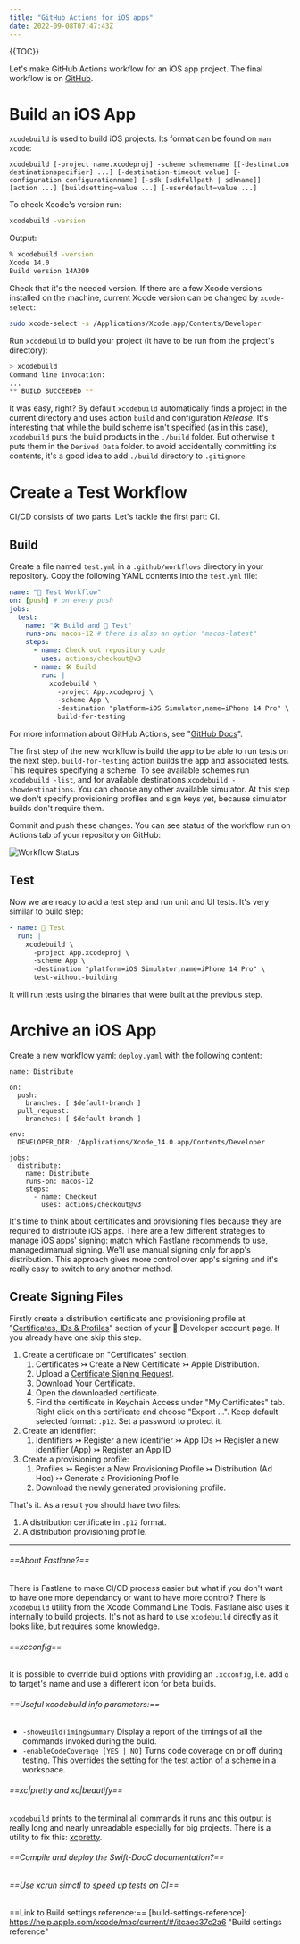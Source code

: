 ```yaml
---
title: "GitHub Actions for iOS apps"
date: 2022-09-08T07:47:43Z
---
```


{{TOC}}

Let's make GitHub Actions workflow for an iOS app project. The final workflow is on [GitHub][final-project].

# Build an iOS App

`xcodebuild` is used to build iOS projects. Its format can be found on `man xcode`:

```
xcodebuild [-project name.xcodeproj] -scheme schemename [[-destination destinationspecifier] ...] [-destination-timeout value] [-configuration configurationname] [-sdk [sdkfullpath | sdkname]] [action ...] [buildsetting=value ...] [-userdefault=value ...]
```

To check Xcode's version run:

```zsh
xcodebuild -version
```

Output:

```zsh
% xcodebuild -version
Xcode 14.0
Build version 14A309
```

Check that it's the needed version. If there are a few Xcode versions installed on the machine, current Xcode version can be changed by `xcode-select`:

```zsh
sudo xcode-select -s /Applications/Xcode.app/Contents/Developer
```

Run `xcodebuild` to build your project (it have to be run from the project's directory):

```zsh
> xcodebuild
Command line invocation:
...
** BUILD SUCCEEDED **
```

It was easy, right? By default `xcodebuild` automatically finds a project in the current directory and uses action `build` and configuration *Release*. It's interesting that while the build scheme isn't specified (as in this case), `xcodebuild` puts the build products in the `./build` folder. But otherwise it puts them in the `Derived Data` folder. to avoid accidentally committing its contents, it's a good idea to add `./build` directory to `.gitignore`.

# Create a Test Workflow

CI/CD consists of two parts. Let's tackle the first part: CI.

## Build

Create a file named `test.yml` in a `.github/workflows` directory in your repository. 
Copy the following YAML contents into the `test.yml` file:

```yaml
name: "🧪 Test Workflow"
on: [push] # on every push
jobs:
  test:
    name: "🛠 Build and 🧪 Test"
    runs-on: macos-12 # there is also an option "macos-latest"
    steps:
      - name: Check out repository code
        uses: actions/checkout@v3
      - name: 🛠 Build
        run: |
          xcodebuild \
            -project App.xcodeproj \
            -scheme App \
            -destination "platform=iOS Simulator,name=iPhone 14 Pro" \
            build-for-testing
```

For more information about GitHub Actions, see "[GitHub Docs][github-actions-docs]".

The first step of the new workflow is build the app to be able to run tests on the next step. `build-for-testing` action builds the app and associated tests. This requires specifying a scheme. To see available schemes run `xcodebuild -list`, and for available destinations `xcodebuild -showdestinations`. You can choose any other available simulator. At this step we don't specify provisioning profiles and sign keys yet, because simulator builds don't require them.

Commit and push these changes. You can see status of the workflow run on Actions tab of your repository on GitHub:

![Workflow Status](/docs/assets/build.png)

## Test

Now we are ready to add a test step and run unit and UI tests. It's very similar to build step:

```yaml
- name: 🧪 Test
  run: |
    xcodebuild \
      -project App.xcodeproj \
      -scheme App \
      -destination "platform=iOS Simulator,name=iPhone 14 Pro" \
      test-without-building
```

It will run tests using the binaries that were built at the previous step.

# Archive an iOS App

Create a new workflow yaml: `deploy.yaml` with the following content:

```
name: Distribute

on:
  push:
    branches: [ $default-branch ]
  pull_request:
    branches: [ $default-branch ]

env:
  DEVELOPER_DIR: /Applications/Xcode_14.0.app/Contents/Developer

jobs:
  distribute:
    name: Distribute
    runs-on: macos-12
    steps:
      - name: Checkout
        uses: actions/checkout@v3
```

It's time to think about certificates and provisioning files because they are required to distribute iOS apps. There are a few different strategies to manage iOS apps' signing: [match][match] which Fastlane recommends to use, managed/manual signing. We'll use manual signing only for app's distribution. This approach gives more control over app's signing and it's really easy to switch to any another method.

## Create Signing Files

Firstly create a distribution certificate and provisioning profile at "[Certificates, IDs & Profiles][ Developer]" section of your  Developer account page. If you already have one skip this step.

1. Create a certificate on "Certificates" section:
	1. Certificates ↣ Create a New Certificate ↣ Apple Distribution.
	2. Upload a [Certificate Signing Request][create-certificate].
	3. Download Your Certificate.
	4. Open the downloaded certificate.
	5. Find the certificate in Keychain Access under "My Certificates" tab. Right click on this certificate and choose "Export ...". Keep default selected format: `.p12`. Set a password to protect it.
2. Create an identifier:
	1. Identifiers ↣ Register a new identifier ↣ App IDs ↣ Register a new identifier (App) ↣ Register an App ID
3. Create a provisioning profile:
	1. Profiles ↣ Register a New Provisioning Profile ↣ Distribution (Ad Hoc) ↣ Generate a Provisioning Profile
	2. Download the newly generated provisioning profile.

That's it. As a result you should have two files:
1. A distribution certificate in `.p12` format.
2. A distribution provisioning profile.




---

###### ==About Fastlane?==

There is Fastlane to make CI/CD process easier but what if you don't want to have one more dependancy or want to have more control? There is `xcodebuild` utility from the Xcode Command Line Tools. Fastlane also uses it internally to build projects. It's not as hard to use `xcodebuild` directly as it looks like, but requires some knowledge.


###### ==xcconfig==

It is possible to override build options with providing an `.xcconfig`, i.e. add `⍺` to target's name and use a different icon for beta builds.


###### ==Useful xcodebuild info parameters:==
- `-showBuildTimingSummary`
           Display a report of the timings of all the commands invoked during the build.
- `-enableCodeCoverage [YES | NO]`
           Turns code coverage on or off during testing. This overrides the setting for the test action of a scheme in a workspace.

###### ==xc|pretty and xc|beautify==

`xcodebuild` prints to the terminal all commands it runs and this output is really long and nearly unreadable especially for big projects. There is a utility to fix this: [xcpretty](xcpretty).

###### ==Compile and deploy the Swift-DocC documentation?==

###### ==Use xcrun simctl to speed up tests on CI==


[final-project]: https://github.com/aleos/github-actions-ios "GitHub Actions for iOS"
[github-actions-docs]: https://docs.github.com/actions "GitHub Actions"
[match]: https://codesigning.guide "codesigning.guide concept"
[ Developer]: https://developer.apple.com/account/resources " Developer"
[create-certificate]: https://help.apple.com/developer-account/#/devbfa00fef7 "Create a certificate signing request"


[xcpretty]: https://github.com/xcpretty/xcpretty "xc|pretty"

==Link to Build settings reference:== [build-settings-reference]: https://help.apple.com/xcode/mac/current/#/itcaec37c2a6 "Build settings reference"